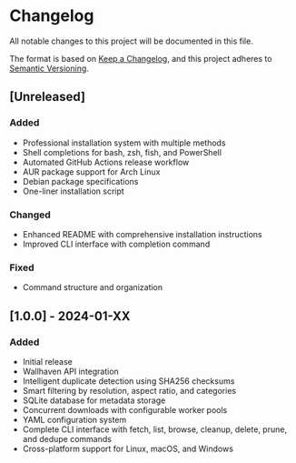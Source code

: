 # Changelog

All notable changes to this project will be documented in this file.

The format is based on [Keep a Changelog](https://keepachangelog.com/en/1.0.0/),
and this project adheres to [Semantic Versioning](https://semver.org/spec/v2.0.0.html).

## [Unreleased]

### Added

- Professional installation system with multiple methods
- Shell completions for bash, zsh, fish, and PowerShell
- Automated GitHub Actions release workflow
- AUR package support for Arch Linux
- Debian package specifications
- One-liner installation script

### Changed

- Enhanced README with comprehensive installation instructions
- Improved CLI interface with completion command

### Fixed

- Command structure and organization

## [1.0.0] - 2024-01-XX

### Added

- Initial release
- Wallhaven API integration
- Intelligent duplicate detection using SHA256 checksums
- Smart filtering by resolution, aspect ratio, and categories
- SQLite database for metadata storage
- Concurrent downloads with configurable worker pools
- YAML configuration system
- Complete CLI interface with fetch, list, browse, cleanup, delete, prune, and dedupe commands
- Cross-platform support for Linux, macOS, and Windows 